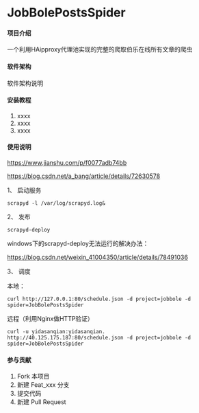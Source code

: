 # JobBolePostsSpider

#### 项目介绍
一个利用HAipproxy代理池实现的完整的爬取伯乐在线所有文章的爬虫

#### 软件架构
软件架构说明


#### 安装教程

1. xxxx
2. xxxx
3. xxxx

#### 使用说明

https://www.jianshu.com/p/f0077adb74bb

https://blog.csdn.net/a_bang/article/details/72630578

1、 启动服务

```
scrapyd -l /var/log/scrapyd.log&
```
2、 发布

```
scrapyd-deploy
```

windows下的scrapyd-deploy无法运行的解决办法：

https://blog.csdn.net/weixin_41004350/article/details/78491036

3、 调度

本地：
```
curl http://127.0.0.1:80/schedule.json -d project=jobbole -d spider=JobBolePostsSpider
```
远程（利用Nginx做HTTP验证）
```
curl -u yidasanqian:yidasanqian. http://40.125.175.187:80/schedule.json -d project=jobbole -d spider=JobBolePostsSpider
```

#### 参与贡献

1. Fork 本项目
2. 新建 Feat_xxx 分支
3. 提交代码
4. 新建 Pull Request